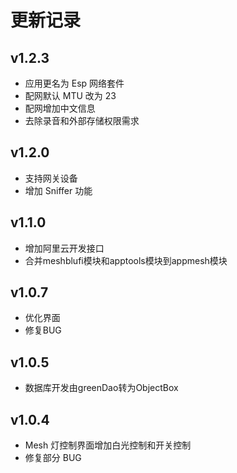 # 更新记录

## v1.2.3
- 应用更名为 Esp 网络套件
- 配网默认 MTU 改为 23
- 配网增加中文信息
- 去除录音和外部存储权限需求

## v1.2.0
- 支持网关设备
- 增加 Sniffer 功能

## v1.1.0
- 增加阿里云开发接口
- 合并meshblufi模块和apptools模块到appmesh模块

## v1.0.7
- 优化界面
- 修复BUG

## v1.0.5
- 数据库开发由greenDao转为ObjectBox

## v1.0.4
- Mesh 灯控制界面增加白光控制和开关控制
- 修复部分 BUG
